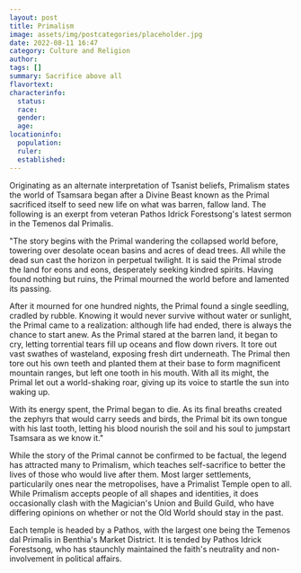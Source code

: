 ```yaml
---
layout: post
title: Primalism
image: assets/img/postcategories/placeholder.jpg
date: 2022-08-11 16:47
category: Culture and Religion
author: 
tags: []
summary: Sacrifice above all
flavortext: 
characterinfo:
  status: 
  race: 
  gender: 
  age: 
locationinfo:
  population: 
  ruler: 
  established: 
---
```


Originating as an alternate interpretation of Tsanist beliefs, Primalism states the world of Tsamsara began after a Divine Beast known as the Primal sacrificed itself to seed new life on what was barren, fallow land. The following is an exerpt from veteran Pathos Idrick Forestsong's latest sermon in the Temenos dal Primalis.

"The story begins with the Primal wandering the collapsed world before, towering over desolate ocean basins and acres of dead trees. All while the dead sun cast the horizon in perpetual twilight. It is said the Primal strode the land for eons and eons, desperately seeking kindred spirits. Having found nothing but ruins, the Primal mourned the world before and lamented its passing.

After it mourned for one hundred nights, the Primal found a single seedling, cradled by rubble. Knowing it would never survive without water or sunlight, the Primal came to a realization: although life had ended, there is always the chance to start anew. As the Primal stared at the barren land, it began to cry, letting torrential tears fill up oceans and flow down rivers. It tore out vast swathes of wasteland, exposing fresh dirt underneath. The Primal then tore out his own teeth and planted them at their base to form magnificent mountain ranges, but left one tooth in his mouth. With all its might, the Primal let out a world-shaking roar, giving up its voice to startle the sun into waking up. 

With its energy spent, the Primal began to die. As its final breaths created the zephyrs that would carry seeds and birds, the Primal bit its own tongue with his last tooth, letting his blood nourish the soil and his soul to jumpstart Tsamsara as we know it."

While the story of the Primal cannot be confirmed to be factual, the legend has attracted many to Primalism, which teaches self-sacrifice to better the lives of those who would live after them. Most larger settlements, particularily ones near the metropolises, have a Primalist Temple open to all. While Primalism accepts people of all shapes and identities, it does occasionally clash with the Magician's Union and Build Guild, who have differing opinions on whether or not the Old World should stay in the past.

Each temple is headed by a Pathos, with the largest one being the Temenos dal Primalis in Benthia's Market District. It is tended by Pathos Idrick Forestsong, who has staunchly maintained the faith's neutrality and non-involvement in political affairs.